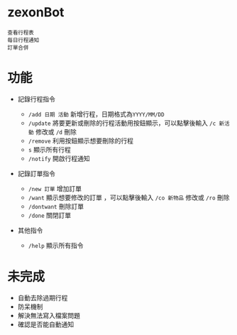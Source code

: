 # zexonBot
    查看行程表  
    每日行程通知  
    訂單合併

# 功能
* 記錄行程指令
  * `/add 日期 活動` 新增行程，日期格式為`YYYY/MM/DD`
  * `/update` 將要更新或刪除的行程活動用按鈕顯示，可以點擊後輸入 `/c 新活動` 修改或 `/d` 刪除
  * `/remove` 利用按鈕顯示想要刪除的行程
  * `s` 顯示所有行程
  * `/notify` 開啟行程通知

* 記錄訂單指令
  * `/new 訂單` 增加訂單
  * `/want` 顯示想要修改的訂單 ，可以點擊後輸入 `/co 新物品` 修改或 `/ro` 刪除
  * `/dontwant` 刪除訂單
  * `/done` 關閉訂單

* 其他指令
  * `/help` 顯示所有指令

# 未完成
  * 自動去除過期行程
  * 防呆機制
  * 解決無法寫入檔案問題
  * 確認是否能自動通知

